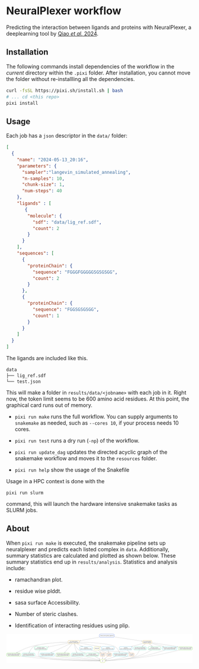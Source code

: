 # NeuralPlexer workflow

Predicting the interaction between ligands and proteins with NeuralPlexer, a
deeplearning tool by [Qiao _et al._
2024](https://www.nature.com/articles/s42256-024-00792-z).

## Installation

The following commands install dependencies of the workflow in the _current_
directory within the `.pixi` folder. After installation, you cannot move the
folder without re-installling all the dependencies. 

```bash
curl -fsSL https://pixi.sh/install.sh | bash
# ... cd <this repo>
pixi install
```

## Usage

Each job has a `json` descriptor in the `data/` folder:

```json
[
  {
    "name": "2024-05-13_20:16",
    "parameters": {
      "sampler":"langevin_simulated_annealing",
      "n-samples": 10,
      "chunk-size": 1,
      "num-steps": 40
    },
    "ligands" : [
       {
        "molecule": {
          "sdf": "data/lig_ref.sdf",
          "count": 2
        }
      }
    ],
    "sequences": [
      {
        "proteinChain": {
          "sequence": "FGGGFGGGGGSGSGSGG",
          "count": 2
        }
      },
      {
        "proteinChain": {
          "sequence": "FGGSGSGSGG",
          "count": 1
        }
      }
    ]
  }
]
```

The ligands are included like this.

```
data
├── lig_ref.sdf
└── test.json
```

This will make a folder in `results/data/<jobname>` with each job in it. Right
now, the token limit seems to be 600 amino acid residues. At this point, the
graphical card runs out of memory.


* `pixi run make` runs the full workflow. You can supply arguments to
`snakemake` as needed, such as `--cores 10`, if your process needs 10 cores.

* `pixi run test` runs a dry run (`-np`) of the workflow. 

* `pixi run update_dag` updates the directed acyclic graph of the snakemake
workflow and moves it to the `resources` folder.

* `pixi run help` show the usage of the Snakefile


Usage in a HPC context is done with the

```
pixi run slurm
```

command, this will launch the hardware intensive snakemake tasks as SLURM jobs.

## About

When `pixi run make` is executed, the snakemake pipeline sets up neuralplexer
and predicts each listed complex in `data`. Additionally, summary statistics
are calculated and plotted as shown below. These summary statistics end up in
`results/analysis`. Statistics and analysis include:

* ramachandran plot.

* residue wise plddt.

* sasa surface Accessibility.

* Number of steric clashes.

* Identification of interacting residues using plip.

![](resources/pipeline.png)

